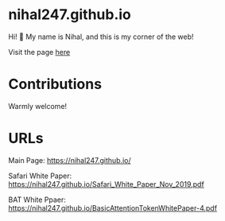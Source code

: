 # nihal247.github.io

Hi! 👋 My name is Nihal, and this is my corner of the web!

Visit the page [here](https://nihal247.github.io/)

# Contributions

Warmly welcome!

# URLs

Main Page: https://nihal247.github.io/

Safari White Paper: https://nihal247.github.io/Safari_White_Paper_Nov_2019.pdf

BAT White Ppaer: https://nihal247.github.io/BasicAttentionTokenWhitePaper-4.pdf
